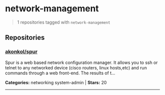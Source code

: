 # network-management

> 1 repositories tagged with `network-management`

## Repositories

### [akonkol/spur](https://github.com/akonkol/spur)

Spur is a web based network configuration manager. It allows you to ssh or telnet to any networked device (cisco routers, linux hosts,etc) and run commands through a web front-end. The results of t...

**Categories:** networking system-admin  | **Stars:** 20

---

